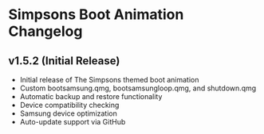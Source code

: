 # Simpsons Boot Animation Changelog

## v1.5.2 (Initial Release)
- Initial release of The Simpsons themed boot animation
- Custom bootsamsung.qmg, bootsamsungloop.qmg, and shutdown.qmg
- Automatic backup and restore functionality
- Device compatibility checking
- Samsung device optimization
- Auto-update support via GitHub
